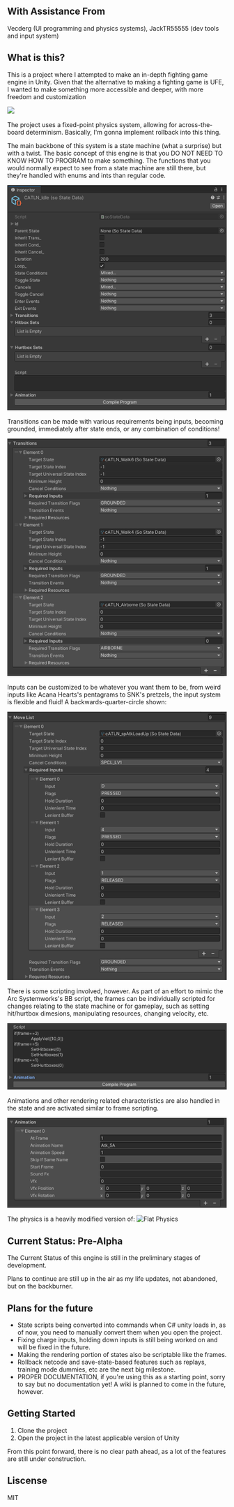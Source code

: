 ## With Assistance From

Vecderg (UI programming and physics systems), JackTR55555 (dev tools and input system)

## What is this?

This is a project where I attempted to make an in-depth fighting game engine in Unity. Given that the alternative to making a fighting game is UFE, I wanted to make something more accessible and deeper, with more freedom and customization

![](doc/gifs/example.gif)

The project uses a fixed-point physics system, allowing for across-the-board determinism. Basically, I'm gonna implement rollback into this thing.

The main backbone of this system is a state machine (what a surprise) but with a twist. The basic concept of this engine is that you DO NOT NEED TO KNOW HOW TO PROGRAM to make something. The functions that you would normally expect to see from a state machine are still there, but they're handled with enums and ints than regular code.

![](doc/images/state.png)

Transitions can be made with various requirements being inputs, becoming grounded, immediately after state ends, or any combination of conditions!

![](doc/images/transitions.png)

Inputs can be customized to be whatever you want them to be, from weird inputs like Acana Hearts's pentagrams to SNK's pretzels, the input system is flexible and fluid! 
A backwards-quarter-circle shown:

![](doc/images/input.png)

There is some scripting involved, however. As part of an effort to mimic the Arc Systemworks's BB script, the frames can be individually scripted for changes relating to the state machine or for gameplay, such as setting hit/hurtbox dimesions, manipulating resources, changing velocity, etc.

![](doc/images/scripting(2).png)

Animations and other rendering related characteristics are also handled in the state and are activated similar to frame scripting.

![](doc/images/animation.png)

The physics is a heavily modified version of: ![Flat Physics](https://github.com/twobitcoder101/FlatPhysics)



## Current Status: Pre-Alpha

The Current Status of this engine is still in the preliminary stages of development.

Plans to continue are still up in the air as my life updates, not abandoned, but on the backburner.

## Plans for the future
- State scripts being converted into commands when C# unity loads in, as of now, you need to manually convert them when you open the project.
- Fixing charge inputs, holding down inputs is still being worked on and will be fixed in the future.
- Making the rendering portion of states also be scriptable like the frames.
- Rollback netcode and save-state-based features such as replays, training mode dummies, etc are the next big milestone.
- PROPER DOCUMENTATION, if you're using this as a starting point, sorry to say but no documentation yet! A wiki is planned to come in the future, however.

## Getting Started

1) Clone the project
2) Open the project in the latest applicable version of Unity

From this point forward, there is no clear path ahead, as a lot of the features are still under construction.

## Liscense

MIT
